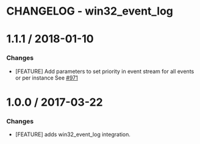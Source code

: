 # CHANGELOG - win32_event_log

1.1.1 / 2018-01-10
==================

### Changes

* [FEATURE] Add parameters to set priority in event stream for all events or per instance See [#971][]

1.0.0 / 2017-03-22
==================

### Changes

* [FEATURE] adds win32_event_log integration.

<!--- The following link definition list is generated by PimpMyChangelog --->
[#971]: https://github.com/DataDog/integrations-core/issues/971
